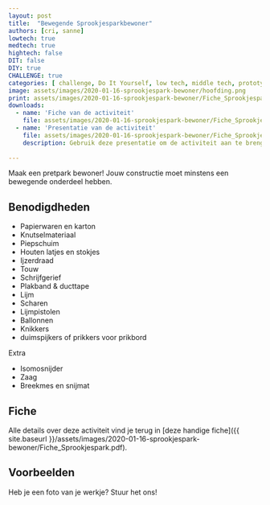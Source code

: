 ```yaml
---
layout: post
title:  "Bewegende Sprookjesparkbewoner"
authors: [cri, sanne] 
lowtech: true
medtech: true
hightech: false
DIT: false
DIY: true
CHALLENGE: true
categories: [ challenge, Do It Yourself, low tech, middle tech, prototyping ]
image: assets/images/2020-01-16-sprookjespark-bewoner/hoofding.png
print: assets/images/2020-01-16-sprookjespark-bewoner/Fiche_Sprookjespark.pdf
downloads:
  - name: 'Fiche van de activiteit'
    file: assets/images/2020-01-16-sprookjespark-bewoner/Fiche_Sprookjespark.pdf
  - name: 'Presentatie van de activiteit' 
    file: assets/images/2020-01-16-sprookjespark-bewoner/Fiche_Sprookjespark.pptx
    description: Gebruik deze presentatie om de activiteit aan te brengen
    
---
```


Maak  een pretpark bewoner! Jouw constructie moet minstens een bewegende onderdeel hebben. 

## Benodigdheden

* Papierwaren en karton
* Knutselmateriaal
* Piepschuim
* Houten latjes en stokjes
* Ijzerdraad
* Touw
* Schrijfgerief
* Plakband & ducttape
* Lijm
* Scharen
* Lijmpistolen
* Ballonnen
* Knikkers
* duimspijkers of prikkers voor prikbord

Extra

* Isomosnijder
* Zaag
* Breekmes en snijmat


## Fiche
Alle details over deze activiteit vind je terug in [deze handige fiche]({{ site.baseurl }}/assets/images/2020-01-16-sprookjespark-bewoner/Fiche_Sprookjespark.pdf).

## Voorbeelden
Heb je een foto van je werkje? Stuur het ons!